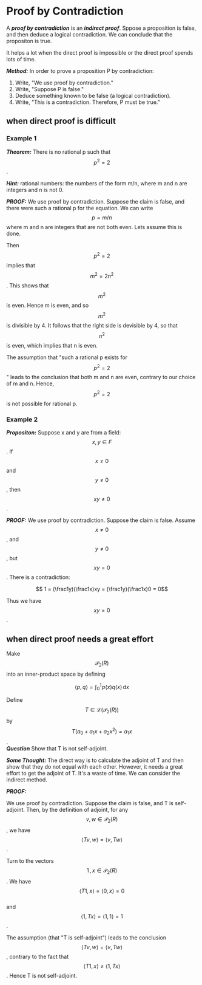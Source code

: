 <script id="MathJax-script" async src="https://cdn.jsdelivr.net/npm/mathjax@3/es5/tex-mml-chtml.js"></script>

# Proof by Contradiction

A ***proof by contradiction*** is an ***indirect proof***.
Sppose a proposition is false, and then deduce
a logical contradiction. We can conclude that
the propositon is true.

It helps a lot when the direct proof is impossible
or the direct proof spends lots of time.

***Method:*** In order to prove a proposition P by contradiction:

1. Write, "We use proof by contradiction."
2. Write, "Suppose P is false."
3. Deduce something known to be false (a logical contradiction).
4. Write, "This is a contradiction. Therefore, P must be true."

## when direct proof is difficult

### Example 1

***Theorem:*** There is no rational p such that $$p^2=2$$.

***Hint:*** rational numbers: the numbers of the form m/n,
where m and n are integers and n is not 0.

***PROOF:*** We use proof by contradiction.
Suppose the claim is false, and there were
such a rational p for the equation. We can write $$p=m/n$$
where m and n are integers that are not
both even. Lets assume this is done.

Then $$p^2=2$$ implies that $$m^2=2n^2$$. This
shows that $$m^2$$ is even. Hence m is even,
and so $$m^2$$ is divisible by 4. It follows
that the right side is devisible by 4, so
that $$n^2$$ is even, which implies that n is even.

The assumption that "such a rational p exists
for $$p^2=2$$" leads to the conclusion that
both m and n are even, contrary to our choice
of m and n. Hence, $$p^2=2$$ is not possible for
rational p.

### Example 2

***Propositon:*** Suppose x and y are from
a field: $$x, y \in F$$. If $$x \neq 0$$
and $$y \neq 0$$, then $$xy \neq 0$$.

***PROOF:*** We use proof by contradiction.
Suppose the claim is false. Assume $$x \neq 0$$,
and $$y \neq 0$$, but $$xy=0$$. There is a contradiction:

$$ 1 = (\frac1y)(\frac1x)xy = (\frac1y)(\frac1x)0 = 0$$

Thus we have $$xy=0$$.

## when direct proof needs a great effort

Make $$\mathcal{P}_2(R)$$ into an inner-product space
by defining

$$\langle p, q \rangle = \int_0^1 \!p(x)q(x)\, \mathrm{d}x$$

Define $$T \in \mathcal{L}(\mathcal{P}_2(R))$$
by $$T(a_0 + a_1x + a_2x^2) = a_1x$$.  
***Question*** Show that T is not self-adjoint.

***Some Thought:***
The direct way is to calculate the adjoint of T
and then show that they do not equal with each other.
However, it needs a great effort to get the adjoint of T.
It's a waste of time.
We can consider the indirect method.

***PROOF:***

We use proof by contradiction. Suppose the claim is false,
and T is self-adjoint. Then, by the definition of adjoint,
for any $$v, w \in \mathcal{P}_2(R)$$, we
have $$\langle Tv, w \rangle = \langle v, Tw \rangle$$.

Turn to the vectors $$1\, , \, x \in \mathcal{P}_2(R)$$.
We have $$\langle T1, x \rangle = \langle 0, x \rangle = 0$$  
and $$ \langle 1, Tx \rangle = \langle 1, 1 \rangle = 1$$.

The assumption (that "T is self-adjoint") leads to
the conclusion $$\langle Tv, w \rangle = \langle v, Tw \rangle$$,
contrary to the fact that $$\langle T1, x \rangle \neq \langle 1, Tx \rangle$$.
Hence T is not self-adjoint.
